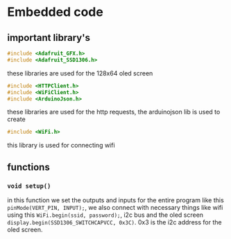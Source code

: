 # Embedded code

## important library's

```cpp
#include <Adafruit_GFX.h>
#include <Adafruit_SSD1306.h>
```

these libraries are used for the 128x64 oled screen
```cpp
#include <HTTPClient.h>
#include <WiFiClient.h>
#include <ArduinoJson.h>
```
these libraries are used for the http requests, the arduinojson lib is used to create 

```cpp
#include <WiFi.h>
```
this library is used for connecting wifi

## functions

### `void setup()`
in this function we set the outputs and inputs for the entire program like this `pinMode(VERT_PIN, INPUT);`, we also connect with necessary things like wifi using this `WiFi.begin(ssid, password);`, i2c bus and the oled screen `display.begin(SSD1306_SWITCHCAPVCC, 0x3C)`. 0x3 is the i2c address for the oled screen.